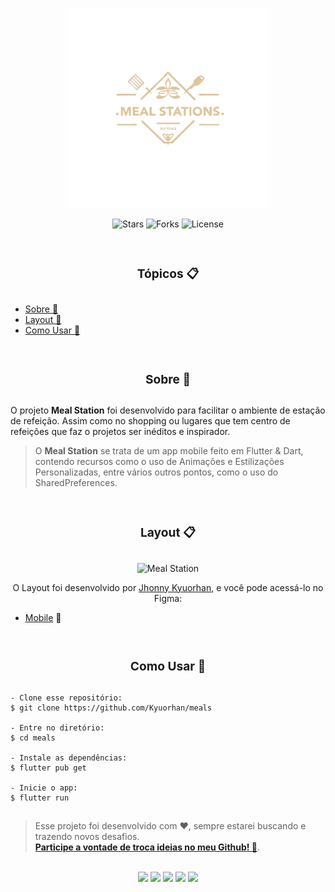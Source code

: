 <p align="center">
    <img alt="Meal Station" src=".github/mealstations-logo.png" width="320px">
</p>

<p align="center">
    <img src="https://img.shields.io/github/stars/Kyuorhan/meals?label=stars&message=MIT&color=000000&labelColor=8257e5" alt="Stars">
    <img src="https://img.shields.io/github/forks/Kyuorhan/meals?label=forks&message=MIT&color=000000&labelColor=8257e5" alt="Forks">     
    <img  src="https://img.shields.io/static/v1?label=license&message=MIT&color=000000&labelColor=8257e5" alt="License">
</p>

<br>

### **<h3 align="center">Tópicos 📋</h3>**

##

<p>

  - [Sobre 📖](#sobre-)
  - [Layout 🎨](#layout-)
  - [Como Usar 🤔](#como-usar-)

</p>

<br>

### **<h3 align="center">Sobre 📖</h3>**

##
   

O projeto **Meal Station** foi desenvolvido para facilitar o ambiente de estação de refeição. Assim como no shopping ou lugares que tem centro de refeições que faz o projetos ser inéditos e inspirador. 
>O **Meal Station** se trata de um app mobile feito em Flutter & Dart, contendo recursos como o uso de Animações e Estilizações Personalizadas, entre vários outros pontos, como o uso do SharedPreferences.


<br>

### **<h3 align="center">Layout 📋</h3>**

##

   <p align="center">
      <img alt="Meal Station" title="PayFlow" src=".github/capa.png" />
   </p>

   <p align="center">
      O Layout foi desenvolvido por <a href="https://www.instagram.com/kyuorhan">Jhonny Kyuorhan</a>, e você pode acessá-lo no Figma:
   
   - <a href="https://www.figma.com/file/kLK7FYnWKMoN68sQXcSniu/PayFlow">Mobile</a> 📱
   </p>

<br>

### **<h3 align="center">Como Usar 🤔</h3>**

##

   ```
   - Clone esse repositório:
   $ git clone https://github.com/Kyuorhan/meals

   - Entre no diretório:
   $ cd meals

   - Instale as dependências:
   $ flutter pub get

   - Inicie o app: 
   $ flutter run
   ```
 
##

   >Esse projeto foi desenvolvido com ❤️, sempre estarei buscando e trazendo novos desafios.<br>
   **[Participe a vontade de troca ideias no meu Github! 👋](https://github.com/Kyuorhan)**.
 
<br>

 <div align="center" > 
  <a href="https://www.linkedin.com/in/jhonny-kyuorhan/" target="_blank"> <img src="https://img.shields.io/badge/-LinkedIn-%230077B5?style=for-the-badge&logo=linkedin&logoColor=white" target="_blank"></a> 
  <a href = "mailto:jkdevprogrammer@gmail.com"><img src="https://img.shields.io/badge/-Gmail-%23333?style=for-the-badge&logo=gmail&logoColor=white" target="_blank"></a>
  <a href="https://www.instagram.com/kyuorhan" target="_blank"> <img src="https://img.shields.io/badge/-Instagram-%23E4405F?style=for-the-badge&logo=instagram&logoColor=white" target="_blank"></a>
  <a href="https://steamcommunity.com/id/Kyuorhan/" target="_blank"> <img src="https://img.shields.io/badge/Steam-465871?style=for-the-badge&logo=steam&logoColor=white" target="_blank"></a>   
  <a href="https://www.twitch.tv/kyuorhan" target="_blank"> <img src="https://img.shields.io/badge/Twitch-A970FF?style=for-the-badge&logo=twitch&logoColor=white" target="_blank"></a> 
</div>    
